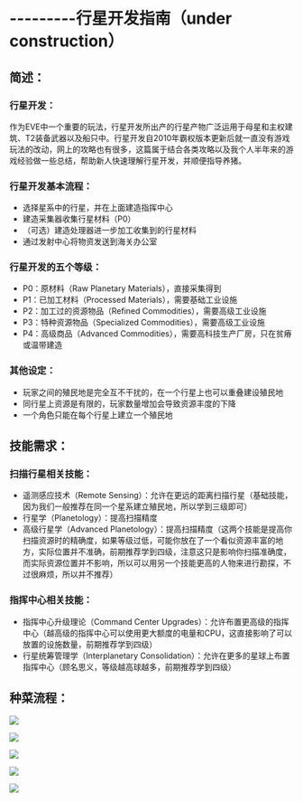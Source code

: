 # ---------行星开发指南（under construction）

## 简述：

### 行星开发：

作为EVE中一个重要的玩法，行星开发所出产的行星产物广泛运用于母星和主权建筑、T2装备武器以及船只中。行星开发自2010年霸权版本更新后就一直没有游戏玩法的改动，网上的攻略也有很多，这篇属于结合各类攻略以及我个人半年来的游戏经验做一些总结，帮助新人快速理解行星开发，并顺便指导养猪。

### 行星开发基本流程：

* 选择星系中的行星，并在上面建造指挥中心
* 建造采集器收集行星材料（P0）
* （可选）建造处理器进一步加工收集到的行星材料
* 通过发射中心将物资发送到海关办公室

### 行星开发的五个等级：

* P0：原材料（Raw Planetary Materials），直接采集得到 
* P1：已加工材料（Processed Materials），需要基础工业设施
* P2：加工过的资源物品（Refined Commodities），需要高级工业设施
* P3：特种资源物品（Specialized Commodities），需要高级工业设施
* P4：高级商品（Advanced Commodities），需要高科技生产厂房，只在贫瘠或温带建造

### 其他设定：

* 玩家之间的殖民地是完全互不干扰的，在一个行星上也可以重叠建设殖民地
* 同行星上资源是有限的，玩家数量增加会导致资源丰度的下降
* 一个角色只能在每个行星上建立一个殖民地

## 技能需求：

### 扫描行星相关技能：

* 遥测感应技术（Remote Sensing）：允许在更远的距离扫描行星（基础技能，因为我们一般推荐在同一个星系建立殖民地，所以学到三级即可）
* 行星学（Planetology）：提高扫描精度
* 高级行星学（Advanced Planetology）：提高扫描精度（这两个技能是提高你扫描资源时的精确度，如果等级过低，可能你放在了一个看似资源丰富的地方，实际位置并不准确，前期推荐学到四级，注意这只是影响你扫描准确度，而实际资源位置并不影响，所以可以用另一个技能更高的人物来进行勘探，不过很麻烦，所以并不推荐）

### 指挥中心相关技能：

* 指挥中心升级理论（Command Center Upgrades）：允许布置更高级的指挥中心（越高级的指挥中心可以使用更大额度的电量和CPU，这直接影响了可以放置的设施数量，前期推荐学到四级）
* 行星统筹管理学（Interplanetary Consolidation）：允许在更多的星球上布置指挥中心（顾名思义，等级越高球越多，前期推荐学到四级）

## 种菜流程：

![](.gitbook/assets/zhong-cai-1.jpg)

![](.gitbook/assets/zhong-cai-2.jpg)

![](.gitbook/assets/zhong-cai-3.jpg)

![](.gitbook/assets/zhong-cai-4.jpg)

![](.gitbook/assets/zhong-cai-5.jpg)

